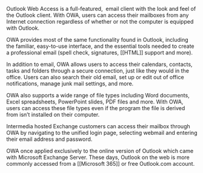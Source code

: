Outlook Web Access is a full-featured,  email client with the look and feel of the Outlook client. With OWA, users can access their mailboxes from any Internet connection regardless of whether or not the computer is equipped with Outlook.

OWA provides most of the same functionality found in Outlook, including the familiar, easy-to-use interface, and the essential tools needed to create a professional email (spell check, signatures, [[HTML]] support and more).

In addition to email, OWA allows users to access their calendars, contacts, tasks and folders through a secure connection, just like they would in the office. Users can also search their old email, set up or edit out of office notifications, manage junk mail settings, and more.

OWA also supports a wide range of file types including Word documents, Excel spreadsheets, PowerPoint slides, PDF files and more. With OWA, users can access these file types even if the program the file is derived from isn’t installed on their computer.

Intermedia hosted Exchange customers can access their mailbox through OWA by navigating to the unified login page, selecting webmail and entering their email address and password.

OWA once applied exclusively to the online version of Outlook which came with Microsoft Exchange Server. These days, Outlook on the web is more commonly accessed from a [[Microsoft 365]] or free Outlook.com account.